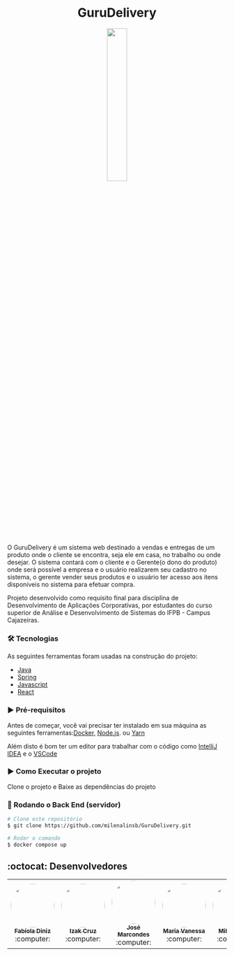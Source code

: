 

# <h1 align="center">  GuruDelivery </h1>

<p align="center"  width="40%" >
  <img width="30%" src="https://user-images.githubusercontent.com/20650067/218188041-e98fe83c-3f47-42cf-9163-a5a779def72d.png" />
</p>

O GuruDelivery é um sistema web destinado a vendas e entregas de um produto onde o cliente se encontra, seja ele em casa, no trabalho ou onde desejar. O sistema contará com o cliente e o Gerente(o dono do produto) onde será possível a empresa e o usuário realizarem seu cadastro no sistema, o gerente vender seus produtos e o usuário ter acesso aos itens disponíveis no sistema para efetuar compra.

Projeto desenvolvido como requisito final para disciplina de Desenvolvimento de Aplicações Corporativas, por estudantes do curso superior de Análise e Desenvolvimento de Sistemas do IFPB - Campus Cajazeiras.

### 🛠 Tecnologias

As seguintes ferramentas foram usadas na construção do projeto:
- [Java](https://www.java.com/pt-BR/)
- [Spring](https://spring.io/)
- [Javascript](https://www.javascript.com/)
- [React](https://pt-br.reactjs.org/)

### :arrow_forward:  Pré-requisitos

Antes de começar, você vai precisar ter instalado em sua máquina as seguintes ferramentas:[Docker](https://docs.docker.com/compose/), [Node.js](https://nodejs.org/en/). ou [Yarn](https://classic.yarnpkg.com/lang/en/docs/install/#debian-stable)

Além disto é bom ter um editor para trabalhar com o código como [IntelliJ IDEA](https://www.jetbrains.com/idea/) e o [VSCode](https://code.visualstudio.com/)

### :arrow_forward: Como Executar o projeto
Clone o projeto e
Baixe as dependências do projeto

### 🎲 Rodando o Back End (servidor)

```bash
# Clone este repositório
$ git clone https://github.com/milenalinsb/GuruDelivery.git

# Rodar o comando 
$ docker compose up

```

## :octocat: Desenvolvedores 

<table align="center" >  
  <tr>
    <td align="center"><a href="https://github.com/fabioladiniz97"><img style="border-radius: 50%;" src="https://avatars.githubusercontent.com/u/20650067?v=4" width="100px;" alt=""/><br /><sub><b>Fabíola Diniz</b></sub></a><br /><a>:computer:</a></td>
    <td align="center"><a href="https://github.com/zurckasi" ><img style="border-radius: 50%;" src="https://avatars.githubusercontent.com/u/85362991?v=4" width="100px;" alt=""/><br /><sub><b>Izak Cruz</b></sub></a><br /><a >:computer:</a></td>
        <td align="center"><a href="https://github.com/marcondesnjr"><img style="border-radius: 50%;" src="https://avatars.githubusercontent.com/u/11901320?v=4" width="100px;" alt=""/><br /><sub><b>José Marcondes</b></sub></a><br /><a>:computer:</a></td>
    <td align="center"><a href="https://github.com/mvanessatavares?tab=following" ><img style="border-radius: 50%;" src="https://avatars.githubusercontent.com/u/72419304?v=4" width="100px;" alt=""/><br /><sub><b>Maria Vanessa</b></sub></a><br /><a>:computer:</a></td>
    <td align="center"><a href="https://github.com/milenalinsb"><img style="border-radius: 50%;" src="https://avatars.githubusercontent.com/u/48775921?v=4" width="100px;" alt=""/><br /><sub><b>Milena Lins</b></sub></a><br /><a >:computer:</a></td>
    <td align="center"><a href="https://github.com/moacirdavidag"><img style="border-radius: 50%;" src="https://avatars.githubusercontent.com/u/65923695?v=4" width="100px;" alt=""/><br /><sub><b>Moacir David</b></sub></a><br /><a >:computer:</a></td>
    <td align="center"><a href="https://github.com/Rebehk"><img style="border-radius: 50%;" src="https://avatars.githubusercontent.com/u/60322853?v=4" width="100px;" alt=""/><br /><sub><b>Rebehk Jordão</b></sub></a><br /><a>:computer:</a></td>
  </tr>
</table>

